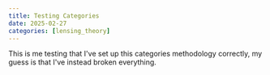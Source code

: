 ```yaml
---
title: Testing Categories
date: 2025-02-27
categories: [lensing_theory]
---
```


This is me testing that I've set up this categories methodology correctly, my guess is that I've instead broken everything.
